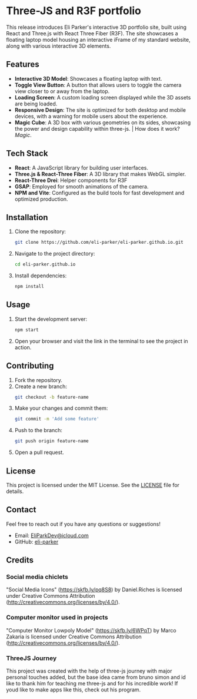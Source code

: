 # Three-JS and R3F portfolio

This release introduces Eli Parker's interactive 3D portfolio site, built using React and Three.js with React Three Fiber (R3F).
The site showcases a floating laptop model housing an interactive iFrame of my standard website, along with various interactive 3D elements.

## Features

- **Interactive 3D Model**: Showcases a floating laptop with text.
- **Toggle View Button**: A button that allows users to toggle the camera view closer to or away from the laptop.
- **Loading Screen**: A custom loading screen displayed while the 3D assets are being loaded.
- **Responsive Design**: The site is optimized for both desktop and mobile devices, with a warning for mobile users about the experience.
- **Magic Cube**: A 3D box with various geometries on its sides, showcasing the power and design capability within three-js. | How does it work? *Magic*.

## Tech Stack

- **React**: A JavaScript library for building user interfaces.
- **Three.js & React-Three Fiber**: A 3D library that makes WebGL simpler.
- **React-Three Drei**: Helper components for R3F
- **GSAP**: Employed for smooth animations of the camera.
- **NPM and Vite**: Configured as the build tools for fast development and optimized production.

## Installation

1. Clone the repository:
    ```bash
    git clone https://github.com/eli-parker/eli-parker.github.io.git
    ```
2. Navigate to the project directory:
    ```bash
    cd eli-parker.github.io
    ```
3. Install dependencies:
    ```bash
    npm install
    ```

## Usage

1. Start the development server:
    ```bash
    npm start
    ```
2. Open your browser and visit the link in the terminal to see the project in action.

## Contributing

1. Fork the repository.
2. Create a new branch:
    ```bash
    git checkout -b feature-name
    ```
3. Make your changes and commit them:
    ```bash
    git commit -m 'Add some feature'
    ```
4. Push to the branch:
    ```bash
    git push origin feature-name
    ```
5. Open a pull request.

## License

This project is licensed under the MIT License. See the [LICENSE](LICENSE) file for details.

## Contact

Feel free to reach out if you have any questions or suggestions!

- Email: [EliParkDev@icloud.com](mailto:EliParkDev@icloud.com)
- GitHub: [eli-parker](https://github.com/eli-parker)

## Credits

### Social media chiclets

"Social Media Icons" (https://skfb.ly/pq8S8) by Daniel.Riches is licensed under Creative Commons Attribution (http://creativecommons.org/licenses/by/4.0/).

### Computer monitor used in projects

"Computer Monitor Lowpoly Model" (https://skfb.ly/6WPqT) by Marco Zakaria is licensed under Creative Commons Attribution (http://creativecommons.org/licenses/by/4.0/).

### ThreeJS Journey

This project was created with the help of three-js journey with major personal touches added,
but the base idea came from bruno simon and id like to thank him for teaching me three-js and
for his incredible work! If youd like to make apps like this, check out his program.
